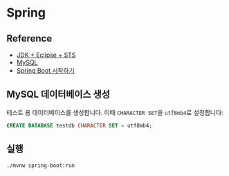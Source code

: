 # Spring

## Reference
 - [JDK + Eclipse + STS](https://vumy.tistory.com/98)
 - [MySQL](https://www.popit.kr/mysql-%EC%84%A4%EC%B9%98-%EC%9C%88%EB%8F%84%EC%9A%B0-%ED%99%98%EA%B2%BD/)
 - [Spring Boot 시작하기](https://eastglow.github.io/back-end/2019/05/08/Spring-Eclipse%EB%A1%9C-Spring-Boot-%EC%8B%9C%EC%9E%91%ED%95%98%EA%B8%B0.html)

## MySQL 데이터베이스 생성

테스트 용 데이터베이스를 생성합니다. 이때 `CHARACTER SET`을 `utf8mb4`로 설정합니다:

```sql
CREATE DATABASE testdb CHARACTER SET = utf8mb4;
```

## 실행
```sh
./mvnw spring-boot:run
```
